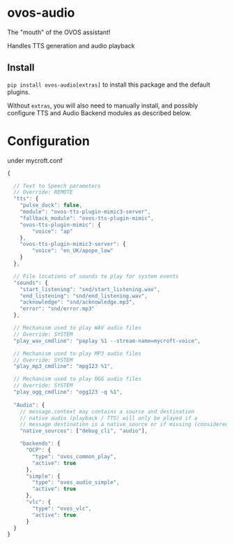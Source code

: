 # ovos-audio

The "mouth" of the OVOS assistant!

Handles TTS generation and audio playback

## Install

`pip install ovos-audio[extras]` to install this package and the default
plugins.

Without `extras`, you will also need to manually install,
and possibly configure TTS and Audio Backend modules as described below.

# Configuration

under mycroft.conf

```javascript
{

  // Text to Speech parameters
  // Override: REMOTE
  "tts": {
    "pulse_duck": false,
    "module": "ovos-tts-plugin-mimic3-server",
    "fallback_module": "ovos-tts-plugin-mimic",
    "ovos-tts-plugin-mimic": {
        "voice": "ap"
    },
    "ovos-tts-plugin-mimic3-server": {
        "voice": "en_UK/apope_low"
    }
  },

  // File locations of sounds to play for system events
  "sounds": {
    "start_listening": "snd/start_listening.wav",
    "end_listening": "snd/end_listening.wav",
    "acknowledge": "snd/acknowledge.mp3",
    "error": "snd/error.mp3"
  },

  // Mechanism used to play WAV audio files
  // Override: SYSTEM
  "play_wav_cmdline": "paplay %1 --stream-name=mycroft-voice",

  // Mechanism used to play MP3 audio files
  // Override: SYSTEM
  "play_mp3_cmdline": "mpg123 %1",

  // Mechanism used to play OGG audio files
  // Override: SYSTEM
  "play_ogg_cmdline": "ogg123 -q %1",
  
  "Audio": {
    // message.context may contains a source and destination
    // native audio (playback / TTS) will only be played if a
    // message destination is a native_source or if missing (considered a broadcast)
    "native_sources": ["debug_cli", "audio"],

    "backends": {
      "OCP": {
        "type": "ovos_common_play",
        "active": true
      },
      "simple": {
        "type": "ovos_audio_simple",
        "active": true
      },
      "vlc": {
        "type": "ovos_vlc",
        "active": true
      }
  }
}
```